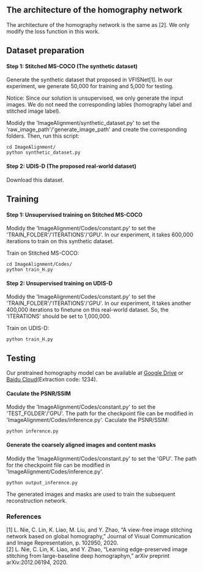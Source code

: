 ## The architecture of the homography network
The architecture of the homography network is the same as [2]. We only modify the loss function in this work.

## Dataset preparation
#### Step 1: Stitched MS-COCO (The synthetic dataset)
Generate the synthetic dataset that proposed in VFISNet[1]. In our experiment, we generate 50,000 for training and 5,000 for testing.

Notice: Since our solution is unsupervised, we only generate the input images. We do not need the corresponding lables (homography label and stitched image label).

Modidy the 'ImageAlignment/synthetic_dataset.py' to set the 'raw_image_path'/'generate_image_path' and create the corresponding folders. Then, run this script:
```
cd ImageAlignment/
python synthetic_dataset.py
```

#### Step 2: UDIS-D (The proposed real-world dataset)
Download this dataset. 

## Training
#### Step 1: Unsupervised training on Stitched MS-COCO
Modidy the 'ImageAlignment/Codes/constant.py' to set the 'TRAIN_FOLDER'/'ITERATIONS'/'GPU'. In our experiment, it takes 600,000 iterations to train on this synthetic dataset.

Train on Stitched MS-COCO:
```
cd ImageAlignment/Codes/
python train_H.py
```

#### Step 2: Unsupervised training on UDIS-D
Modidy the 'ImageAlignment/Codes/constant.py' to set the 'TRAIN_FOLDER'/'ITERATIONS'/'GPU'. In our experiment, it takes another 400,000 iterations to finetune on this real-world dataset. So, the 'ITERATIONS' should be set to 1,000,000.

Train on UDIS-D:
```
python train_H.py
```

## Testing 
Our pretrained homography model can be available at [Google Drive](https://drive.google.com/drive/folders/10SCpFs0J05korpK0sWeSUVGtcpUdPy1e?usp=sharing) or [Baidu Cloud](https://pan.baidu.com/s/1uh6WRp3yWBCD0VPPiCa0eA)(Extraction code: 1234).
#### Caculate the PSNR/SSIM
Modidy the 'ImageAlignment/Codes/constant.py' to set the 'TEST_FOLDER'/'GPU'. The path for the checkpoint file can be modified in 'ImageAlignment/Codes/inference.py'.
Caculate the PSNR/SSIM:
```
python inference.py
```
#### Generate the coarsely aligned images and content masks
Modidy the 'ImageAlignment/Codes/constant.py' to set the 'GPU'. The path for the checkpoint file can be modified in 'ImageAlignment/Codes/inference.py'.
```
python output_inference.py
```
The generated images and masks are used to train the subsequent reconstruction network.

### References
[1] L. Nie, C. Lin, K. Liao, M. Liu, and Y. Zhao, “A view-free image stitching network based on global homography,” Journal of Visual Communication and Image Representation, p. 102950, 2020.  
[2] L. Nie, C. Lin, K. Liao, and Y. Zhao, “Learning edge-preserved image stitching from large-baseline deep homographyn,” arXiv preprint arXiv:2012.06194, 2020. 

